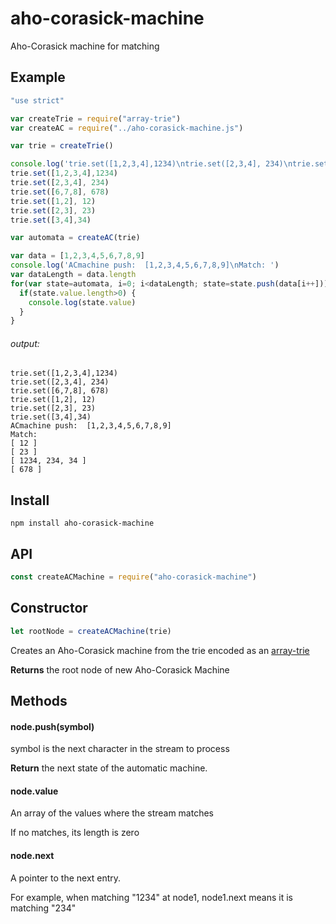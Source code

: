# aho-corasick-machine
Aho-Corasick machine for matching

## Example

```js
"use strict"

var createTrie = require("array-trie")
var createAC = require("../aho-corasick-machine.js")

var trie = createTrie()

console.log('trie.set([1,2,3,4],1234)\ntrie.set([2,3,4], 234)\ntrie.set([6,7,8], 678)\ntrie.set([1,2], 12)\ntrie.set([2,3], 23)\ntrie.set([3,4],34)')
trie.set([1,2,3,4],1234)
trie.set([2,3,4], 234)
trie.set([6,7,8], 678)
trie.set([1,2], 12)
trie.set([2,3], 23)
trie.set([3,4],34)

var automata = createAC(trie)

var data = [1,2,3,4,5,6,7,8,9]
console.log('ACmachine push:  [1,2,3,4,5,6,7,8,9]\nMatch: ')
var dataLength = data.length
for(var state=automata, i=0; i<dataLength; state=state.push(data[i++])) {
  if(state.value.length>0) {
    console.log(state.value)
  }
}
```

###### output:

```
trie.set([1,2,3,4],1234)
trie.set([2,3,4], 234)
trie.set([6,7,8], 678)
trie.set([1,2], 12)
trie.set([2,3], 23)
trie.set([3,4],34)
ACmachine push:  [1,2,3,4,5,6,7,8,9]
Match: 
[ 12 ]
[ 23 ]
[ 1234, 234, 34 ]
[ 678 ]
```

## Install

```
npm install aho-corasick-machine
```

## API

```js
const createACMachine = require("aho-corasick-machine")
```

## Constructor

```js
let rootNode = createACMachine(trie)
```

Creates an Aho-Corasick machine from the trie encoded as an [array-trie](https://github.com/mikolalysenko/array-trie)

**Returns** the root node of  new Aho-Corasick Machine

## Methods

#### node.push(symbol)

symbol is the next character in the stream to process

**Return** the next state of the automatic machine.

#### node.value

An array of the values where the stream matches

If no matches, its length is zero

#### node.next

A pointer to the next entry.

For example, when matching "1234" at node1, node1.next means it is matching "234"


